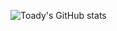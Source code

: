 ![Toady's GitHub stats](https://github-readme-stats.vercel.app/api?username=Toadyxd&show_icons=true&theme=radical)